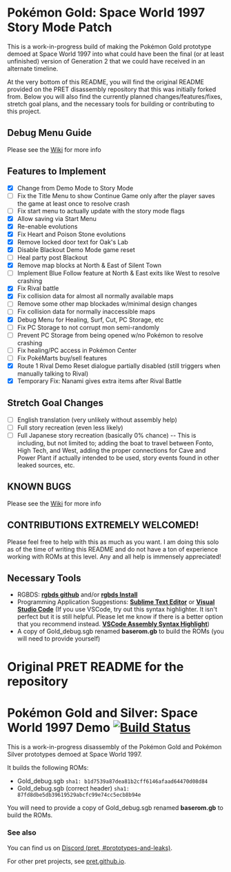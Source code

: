 # Pokémon Gold: Space World 1997 Story Mode Patch

This is a work-in-progress build of making the Pokémon Gold prototype demoed at Space World 1997 into what could have been the final (or at least unfinished) version of Generation 2 that we could have received in an alternate timeline.

At the very bottom of this README, you will find the original README provided on the PRET disassembly repository that this was initially forked from. Below you will also find the currently planned changes/features/fixes, stretch goal plans, and the necessary tools for building or contributing to this project. 

## Debug Menu Guide
Please see the [Wiki](https://github.com/tdadvocate/pret-pokegold-spaceworld-storypatch/wiki/Debug-Menu-Guide) for more info

## Features to Implement
- [x] Change from Demo Mode to Story Mode
- [ ] Fix the Title Menu to show Continue Game only after the player saves the game at least once to resolve crash
- [ ] Fix start menu to actually update with the story mode flags
- [x] Allow saving via Start Menu
- [x] Re-enable evolutions
- [x] Fix Heart and Poison Stone evolutions
- [x] Remove locked door text for Oak's Lab
- [x] Disable Blackout Demo Mode game reset
- [ ] Heal party post Blackout
- [x] Remove map blocks at North & East of Silent Town
- [ ] Implement Blue Follow feature at North & East exits like West to resolve crashing
- [x] Fix Rival battle
- [x] Fix collision data for almost all normally available maps
- [ ] Remove some other map blockades w/minimal design changes
- [ ] Fix collision data for normally inaccessible maps
- [x] Debug Menu for Healing, Surf, Cut, PC Storage, etc
- [ ] Fix PC Storage to not corrupt mon semi-randomly
- [ ] Prevent PC Storage from being opened w/no Pokémon to resolve crashing
- [ ] Fix healing/PC access in Pokémon Center
- [ ] Fix PokéMarts buy/sell features
- [x] Route 1 Rival Demo Reset dialogue partially disabled (still triggers when manually talking to Rival)
- [x] Temporary Fix: Nanami gives extra items after Rival Battle

## Stretch Goal Changes
- [ ] English translation (very unlikely without assembly help)
- [ ] Full story recreation (even less likely)
- [ ] Full Japanese story recreation (basically 0% chance)
-- This is including, but not limited to; adding the boat to travel between Fonto, High Tech, and West, adding the proper connections for Cave and Power Plant if actually intended to be used, story events found in other leaked sources, etc.

## KNOWN BUGS
Please see the [Wiki](https://github.com/tdadvocate/pret-pokegold-spaceworld-storypatch/wiki/Known-Bugs) for more info

## CONTRIBUTIONS EXTREMELY WELCOMED!
Please feel free to help with this as much as you want. I am doing this solo as of the time of writing this README and do not have a ton of experience working with ROMs at this level. Any and all help is immensely appreciated!

## Necessary Tools
- RGBDS: [**rgbds github**] and/or [**rgbds Install**]
- Programming Application Suggestions: [**Sublime Text Editor**] or [**Visual Studio Code**] (If you use VSCode, try out this syntax highlighter. It isn't perfect but it is still helpful. Please let me know if there is a better option that you recommend instead. [**VSCode Assembly Syntax Highlight**])
- A copy of Gold_debug.sgb renamed **baserom.gb** to build the ROMs (you will need to provide yourself)

[**rgbds github**]: https://github.com/gbdev/rgbds
[**rgbds Install**]: https://rgbds.gbdev.io/install
[**Sublime Text Editor**]: https://www.sublimetext.com/
[**Visual Studio Code**]: https://code.visualstudio.com/
[**VSCode Assembly Syntax Highlight**]: https://marketplace.visualstudio.com/items?itemName=Toeffe3.asm-syntaxhighlight

# Original PRET README for the repository

# Pokémon Gold and Silver: Space World 1997 Demo [![Build Status][ci-badge]][ci]

This is a work-in-progress disassembly of the Pokémon Gold and Pokémon Silver prototypes demoed at Space World 1997.

It builds the following ROMs:

- Gold_debug.sgb `sha1: b1d7539a87dea81b2cff6146afaad64470d08d84`
- Gold_debug.sgb (correct header) `sha1: 87fd8dbe5db39619529abcfc99e74cc5ecb8b94e`

You will need to provide a copy of Gold_debug.sgb renamed **baserom.gb** to build the ROMs.


### See also

You can find us on [Discord (pret, #prototypes-and-leaks)](https://discord.gg/d5dubZ3).

For other pret projects, see [pret.github.io](https://pret.github.io/).

[ci]: https://github.com/pret/pokegold-spaceworld/actions
[ci-badge]: https://github.com/pret/pokegold-spaceworld/actions/workflows/main.yml/badge.svg
